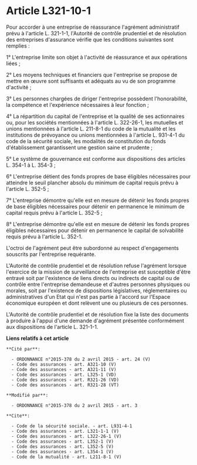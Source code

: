 # Article L321-10-1

Pour accorder à une entreprise de réassurance l'agrément administratif prévu à l'article L. 321-1-1, l'Autorité de contrôle
prudentiel et de résolution des entreprises d'assurance vérifie que les conditions suivantes sont remplies : 

1° L'entreprise limite son objet à l'activité de réassurance et aux opérations liées ; 

2° Les moyens techniques et financiers que l'entreprise se propose de mettre en œuvre sont suffisants et adéquats au vu de
son programme d'activité ; 

3° Les personnes chargées de diriger l'entreprise possèdent l'honorabilité, la compétence et l'expérience nécessaires à leur
fonction ; 

4° La répartition du capital de l'entreprise et la qualité de ses actionnaires ou, pour les sociétés mentionnées à l'article
L. 322-26-1, les mutuelles et unions mentionnées à l'article L. 211-8-1 du code de la mutualité et les institutions de
prévoyance ou unions mentionnées à l'article L. 931-4-1 du code de la sécurité sociale, les modalités de constitution du
fonds d'établissement garantissent une gestion saine et prudente ; 

5° Le système de gouvernance est conforme aux dispositions des articles L. 354-1 à L. 354-3 ; 

6° L'entreprise détient des fonds propres de base éligibles nécessaires pour atteindre le seuil plancher absolu du minimum de
capital requis prévu à l'article L. 352-5 ; 

7° L'entreprise démontre qu'elle est en mesure de détenir les fonds propres de base éligibles nécessaires pour détenir en
permanence le minimum de capital requis prévu à l'article L. 352-5 ; 

8° L'entreprise démontre qu'elle est en mesure de détenir les fonds propres éligibles nécessaires pour détenir en permanence
le capital de solvabilité requis prévu à l'article L. 352-1. 

L'octroi de l'agrément peut être subordonné au respect d'engagements souscrits par l'entreprise requérante. 

L'Autorité de contrôle prudentiel et de résolution refuse l'agrément lorsque l'exercice de la mission de surveillance de
l'entreprise est susceptible d'être entravé soit par l'existence de liens directs ou indirects de capital ou de contrôle
entre l'entreprise demandeuse et d'autres personnes physiques ou morales, soit par l'existence de dispositions législatives,
réglementaires ou administratives d'un Etat qui n'est pas partie à l'accord sur l'Espace économique européen et dont relèvent
une ou plusieurs de ces personnes. 

L'Autorité de contrôle prudentiel et de résolution fixe la liste des documents à produire à l'appui d'une demande d'agrément
présentée conformément aux dispositions de l'article L. 321-1-1.

**Liens relatifs à cet article**

	**Cité par**:

	  - ORDONNANCE n°2015-378 du 2 avril 2015 - art. 24 (V)
	  - Code des assurances - art. A321-10 (V)
	  - Code des assurances - art. A321-11 (V)
	  - Code des assurances - art. L325-1 (VD)
	  - Code des assurances - art. R321-26 (VD)
	  - Code des assurances - art. R321-28 (VT)

	**Modifié par**:

	  - ORDONNANCE n°2015-378 du 2 avril 2015 - art. 3

	**Cite**:

	  - Code de la sécurité sociale. - art. L931-4-1
	  - Code des assurances - art. L321-1-1 (V)
	  - Code des assurances - art. L322-26-1 (V)
	  - Code des assurances - art. L352-1 (V)
	  - Code des assurances - art. L352-5 (V)
	  - Code des assurances - art. L354-1 (V)
	  - Code de la mutualité - art. L211-8-1 (V)

